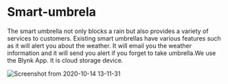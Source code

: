 # Smart-umbrela
The smart umbrella not only blocks a rain but also provides a variety of services to customers. Existing smart umbrellas have various features such as it will alert you about the weather. It will email you the weather information and it will send you alert if you forget to take umbrella.We use the Blynk App. It is cloud storage device.

             
![Screenshot from 2020-10-14 13-11-31](https://user-images.githubusercontent.com/68325158/95959179-c366c780-0e1f-11eb-8fdd-4b10b8ba46e8.png)
